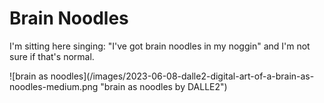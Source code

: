 # Brain Noodles


I&#39;m sitting here singing: &#34;I&#39;ve got brain noodles in my noggin&#34; and I&#39;m not sure if that&#39;s normal.

![brain as noodles](/images/2023-06-08-dalle2-digital-art-of-a-brain-as-noodles-medium.png &#34;brain as noodles by DALLE2&#34;)

